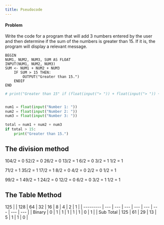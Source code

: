 ```yaml
---
title: Pseudocode
---
```

#### Problem
Write the code for a program that will add 3 numbers entered by the user and then determine if the sum of the numbers is greater than 15. If it is, the program will display a relevant message.


```Pseudocode
BEGIN
NUM1, NUM2, NUM3, SUM AS FLOAT
INPUT(NUM1, NUM2, NUM3)
SUM <- NUM1 + NUM2 + NUM3
	IF SUM > 15 THEN:
		OUTPUT("Greater than 15.")
	ENDIF
END
```


```python
# print("Greater than 15" if (float(input("> ")) + float(input("> ")) + float(input("> "))) > 15)


num1 = float(input("Number 1: "))
num2 = float(input("Number 2: "))
num3 = float(input("Number 3: "))

total = num1 + num2 + num3
if total > 15:
    print("Greater than 15.")

```


## The division method

104/2 = 0
52/2 = 0
26/2 = 0
13/2 = 1
6/2 = 0
3/2 = 1
1/2 = 1

71/2 = 1
35/2 = 1
17/2 = 1
8/2 = 0
4/2 = 0
2/2 = 0
1/2 = 1

99/2 = 1
49/2 = 1
24/2 = 0
12/2 = 0
6/2 = 0
3/2 = 1
1/2 = 1

## The Table Method

125
|           | 128 | 64  | 32  | 16  | 8   | 4   | 2   | 1   |
| --------- | --- | --- | --- | --- | --- | --- | --- | --- |
| Binary    | 0   | 1   | 1   | 1   | 1   | 1   | 0   | 1   |
| Sub Total | 125 | 61  | 29  | 13  | 5   | 1   | 1   | 0   |





















